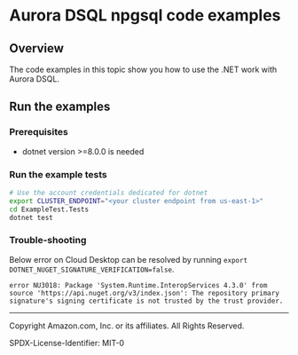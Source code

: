 # Aurora DSQL npgsql code examples

## Overview

The code examples in this topic show you how to use the .NET work with Aurora DSQL.

## Run the examples

### Prerequisites

- dotnet version >=8.0.0 is needed

### Run the example tests

```sh
# Use the account credentials dedicated for dotnet
export CLUSTER_ENDPOINT="<your cluster endpoint from us-east-1>"
cd ExampleTest.Tests
dotnet test
```

### Trouble-shooting

Below error on Cloud Desktop can be resolved by running `export DOTNET_NUGET_SIGNATURE_VERIFICATION=false`.

```
error NU3018: Package 'System.Runtime.InteropServices 4.3.0' from source 'https://api.nuget.org/v3/index.json': The repository primary signature's signing certificate is not trusted by the trust provider.
```

---

Copyright Amazon.com, Inc. or its affiliates. All Rights Reserved.

SPDX-License-Identifier: MIT-0